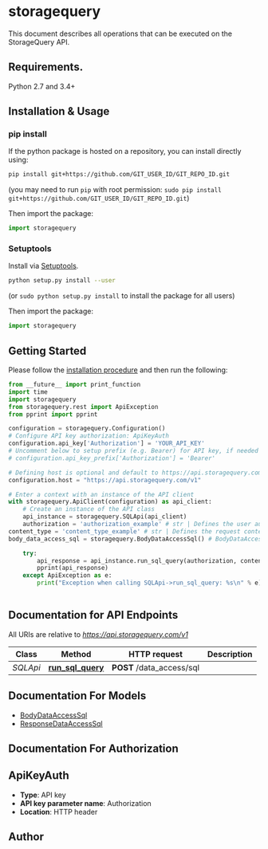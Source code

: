 # storagequery
This document describes all operations that can be executed on the StorageQuery API.

## Requirements.

Python 2.7 and 3.4+

## Installation & Usage
### pip install

If the python package is hosted on a repository, you can install directly using:

```sh
pip install git+https://github.com/GIT_USER_ID/GIT_REPO_ID.git
```
(you may need to run `pip` with root permission: `sudo pip install git+https://github.com/GIT_USER_ID/GIT_REPO_ID.git`)

Then import the package:
```python
import storagequery
```

### Setuptools

Install via [Setuptools](http://pypi.python.org/pypi/setuptools).

```sh
python setup.py install --user
```
(or `sudo python setup.py install` to install the package for all users)

Then import the package:
```python
import storagequery
```

## Getting Started

Please follow the [installation procedure](#installation--usage) and then run the following:

```python
from __future__ import print_function
import time
import storagequery
from storagequery.rest import ApiException
from pprint import pprint

configuration = storagequery.Configuration()
# Configure API key authorization: ApiKeyAuth
configuration.api_key['Authorization'] = 'YOUR_API_KEY'
# Uncomment below to setup prefix (e.g. Bearer) for API key, if needed
# configuration.api_key_prefix['Authorization'] = 'Bearer'

# Defining host is optional and default to https://api.storagequery.com/v1
configuration.host = "https://api.storagequery.com/v1"

# Enter a context with an instance of the API client
with storagequery.ApiClient(configuration) as api_client:
    # Create an instance of the API class
    api_instance = storagequery.SQLApi(api_client)
    authorization = 'authorization_example' # str | Defines the user authorization API key
content_type = 'content_type_example' # str | Defines the request content media type
body_data_access_sql = storagequery.BodyDataAccessSql() # BodyDataAccessSql |  (optional)

    try:
        api_response = api_instance.run_sql_query(authorization, content_type, body_data_access_sql=body_data_access_sql)
        pprint(api_response)
    except ApiException as e:
        print("Exception when calling SQLApi->run_sql_query: %s\n" % e)
    
```

## Documentation for API Endpoints

All URIs are relative to *https://api.storagequery.com/v1*

Class | Method | HTTP request | Description
------------ | ------------- | ------------- | -------------
*SQLApi* | [**run_sql_query**](docs/SQLApi.md#run_sql_query) | **POST** /data_access/sql | 


## Documentation For Models

 - [BodyDataAccessSql](docs/BodyDataAccessSql.md)
 - [ResponseDataAccessSql](docs/ResponseDataAccessSql.md)


## Documentation For Authorization


## ApiKeyAuth

- **Type**: API key
- **API key parameter name**: Authorization
- **Location**: HTTP header


## Author




